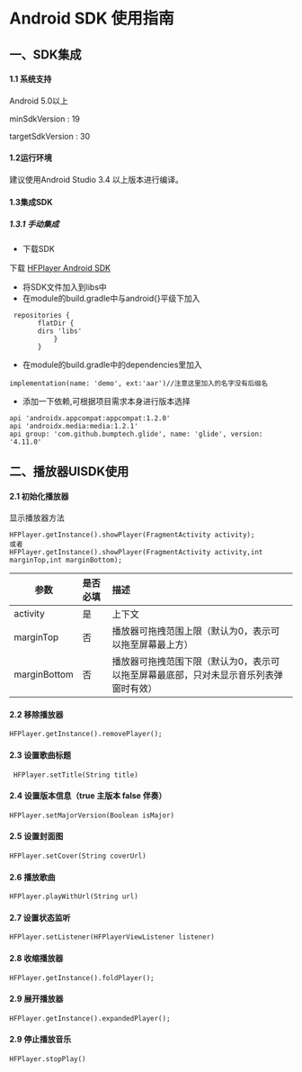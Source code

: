 # Android SDK 使用指南

## 一、SDK集成
#### 1.1 系统支持

Android 5.0以上

minSdkVersion    : 19

targetSdkVersion : 30

#### 1.2运行环境

建议使用Android Studio 3.4 以上版本进行编译。

#### 1.3集成SDK

##### 1.3.1 手动集成

- 下载SDK

下载 [HFPlayer Android SDK](https://www.baidu.com)

- 将SDK文件加入到libs中
- 在module的build.gradle中与android{}平级下加入
```
 repositories {
       flatDir {
       dirs 'libs'
           }
       }
```

- 在module的build.gradle中的dependencies里加入

```  
implementation(name: 'demo', ext:'aar')//注意这里加入的名字没有后缀名
```


- 添加一下依赖,可根据项目需求本身进行版本选择

```
api 'androidx.appcompat:appcompat:1.2.0'
api 'androidx.media:media:1.2.1'
api group: 'com.github.bumptech.glide', name: 'glide', version: '4.11.0'

```



## 二、播放器UISDK使用
#### 2.1 初始化播放器

显示播放器方法

```
HFPlayer.getInstance().showPlayer(FragmentActivity activity);
或者
HFPlayer.getInstance().showPlayer(FragmentActivity activity,int marginTop,int marginBottom);

```

| 参数 | 是否必填 | 描述 |
|----------|:--------|:-------- |
| activity | 是 | 上下文 |
| marginTop | 否 | 播放器可拖拽范围上限（默认为0，表示可以拖至屏幕最上方） |
| marginBottom | 否 | 播放器可拖拽范围下限（默认为0，表示可以拖至屏幕最底部，只对未显示音乐列表弹窗时有效） |

#### 2.2 移除播放器

```
HFPlayer.getInstance().removePlayer();
```
#### 2.3 设置歌曲标题

```
 HFPlayer.setTitle(String title)
```
#### 2.4 设置版本信息（true 主版本  false 伴奏）
```
HFPlayer.setMajorVersion(Boolean isMajor)
```
#### 2.5 设置封面图
```
HFPlayer.setCover(String coverUrl)
```
#### 2.6 播放歌曲
```
HFPlayer.playWithUrl(String url)
```
#### 2.7 设置状态监听
```
HFPlayer.setListener(HFPlayerViewListener listener)
```
#### 2.8 收缩播放器
```
HFPlayer.getInstance().foldPlayer();
```
#### 2.9 展开播放器
```
HFPlayer.getInstance().expandedPlayer();
```

#### 2.9 停止播放音乐
```
HFPlayer.stopPlay()
```